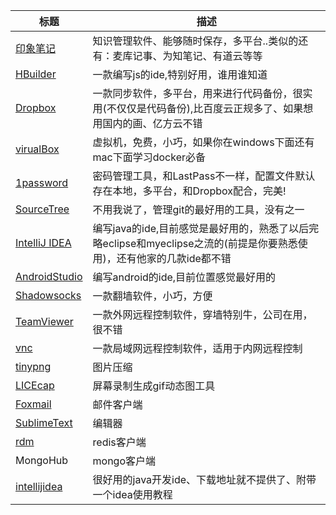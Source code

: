 |标题|描述|
|---|---|
|[印象笔记](https://www.yinxiang.com/)|知识管理软件、能够随时保存，多平台..类似的还有：麦库记事、为知笔记、有道云等等|
|[HBuilder](http://www.dcloud.io/)|一款编写js的ide,特别好用，谁用谁知道|
|[Dropbox](https://www.dropbox.com/)|一款同步软件，多平台，用来进行代码备份，很实用(不仅仅是代码备份),比百度云正规多了、如果想用国内的画、亿方云不错|
|[virualBox](https://www.virtualbox.org/)|虚拟机，免费，小巧，如果你在windows下面还有mac下面学习docker必备|
|[1password](https://agilebits.com/onepassword)|密码管理工具，和LastPass不一样，配置文件默认存在本地，多平台，和Dropbox配合，完美!|
|[SourceTree](https://www.sourcetreeapp.com/)|不用我说了，管理git的最好用的工具，没有之一|
|[IntelliJ IDEA](https://www.jetbrains.com/idea/)|编写java的ide,目前感觉是最好用的，熟悉了以后完略eclipse和myeclipse之流的(前提是你要熟悉使用)，还有他家的几款ide都不错|
|[AndroidStudio](http://www.android-studio.org/)|编写android的ide,目前位置感觉最好用的|
|[Shadowsocks](https://shadowsocks.com/)|一款翻墙软件，小巧，方便|
|[TeamViewer](https://www.teamviewer.com/zhCN/index.aspx?pid=google.tv_exact.s.int&gclid=CKaA97qX0MkCFdcRvQodQ9wGsQ)|一款外网远程控制软件，穿墙特别牛，公司在用，很不错|
|[vnc](https://www.realvnc.com/)|一款局域网远程控制软件，适用于内网远程控制|
|[tinypng](https://tinypng.com/)|图片压缩|
|[LICEcap](http://www.cockos.com/licecap/)|屏幕录制生成gif动态图工具|
|[Foxmail](http://www.foxmail.com/)|邮件客户端|
|[SublimeText](http://www.sublimetext.com/)|编辑器|
|[rdm](http://redisdesktop.com/)|redis客户端|
|MongoHub|mongo客户端|
|[intellijidea](https://github.com/judasn/IntelliJ-IDEA-Tutorial)|很好用的java开发ide、下载地址就不提供了、附带一个idea使用教程|


